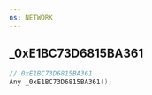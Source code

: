 ```yaml
---
ns: NETWORK
---
```

## _0xE1BC73D6815BA361

```c
// 0xE1BC73D6815BA361
Any _0xE1BC73D6815BA361();
```


